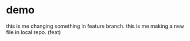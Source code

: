 # demo
this is me changing something in feature branch.
this is me making a new file in local repo.
(feat)